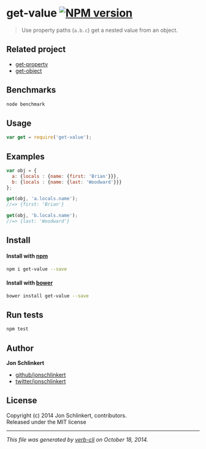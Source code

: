 # get-value [![NPM version](https://badge.fury.io/js/get-value.svg)](http://badge.fury.io/js/get-value)

> Use property paths (`a.b.c`) get a nested value from an object.

## Related project

  - [get-property](https://github.com/jonschlinkert/get-property)
  - [get-object](https://github.com/jonschlinkert/get-object)


## Benchmarks

```bash
node benchmark
```

## Usage

```js
var get = require('get-value');
```

## Examples

```js
var obj = {
  a: {locals : {name: {first: 'Brian'}}},
  b: {locals : {name: {last: 'Woodward'}}}
};

get(obj, 'a.locals.name');
//=> {first: 'Brian'}

get(obj, 'b.locals.name');
//=> {last: 'Woodward'}
```

## Install
#### Install with [npm](npmjs.org)

```bash
npm i get-value --save
```
#### Install with [bower](https://github.com/bower/bower)

```bash
bower install get-value --save
```

## Run tests

```bash
npm test
```

## Author

**Jon Schlinkert**
 
+ [github/jonschlinkert](https://github.com/jonschlinkert)
+ [twitter/jonschlinkert](http://twitter.com/jonschlinkert) 


## License
Copyright (c) 2014 Jon Schlinkert, contributors.  
Released under the MIT license

***

_This file was generated by [verb-cli](https://github.com/assemble/verb-cli) on October 18, 2014._